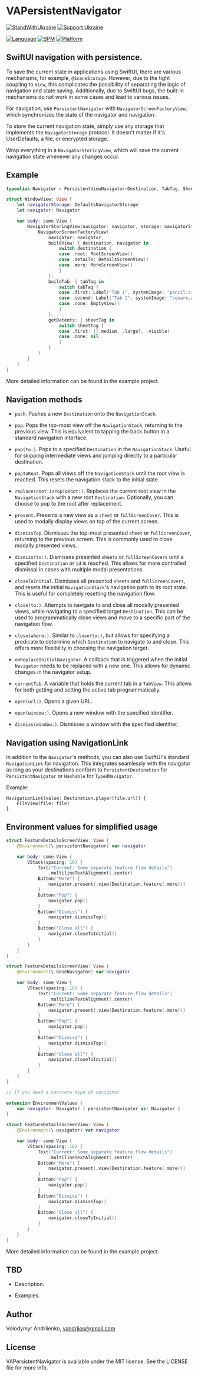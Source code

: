 # VAPersistentNavigator


[![StandWithUkraine](https://raw.githubusercontent.com/vshymanskyy/StandWithUkraine/main/badges/StandWithUkraine.svg)](https://github.com/vshymanskyy/StandWithUkraine/blob/main/docs/README.md)
[![Support Ukraine](https://img.shields.io/badge/Support-Ukraine-FFD500?style=flat&labelColor=005BBB)](https://opensource.fb.com/support-ukraine)


[![Language](https://img.shields.io/badge/language-Swift%206.0-orangered.svg?style=flat)](https://www.swift.org)
[![SPM](https://img.shields.io/badge/SPM-compatible-limegreen.svg?style=flat)](https://github.com/apple/swift-package-manager)
[![Platform](https://img.shields.io/badge/platform-iOS%20%7C%20watchOS%20%7C%20tvOS%20%7C%20macOS%20%7C%20macCatalyst-lightgray.svg?style=flat)](https://developer.apple.com/discover)


## SwiftUI navigation with persistence.


To save the current state in applications using SwiftUI, there are various mechanisms, for example, `@SceneStorage`. However, due to the tight coupling to `View`, this complicates the possibility of separating the logic of navigation and state saving. Additionally, due to SwiftUI bugs, the built-in mechanisms do not work in some cases and lead to various issues.

For navigation, use `PersistentNavigator` with `NavigatorScreenFactoryView`, which synchronizes the state of the navigator and navigation.

To store the current navigation state, simply use any storage that implements the `NavigatorStorage` protocol. It doesn't matter if it's UserDefaults, a file, or encrypted storage. 

Wrap everything in a `NavigatorStoringView`, which will save the current navigation state whenever any changes occur.


## Example


```swift
typealias Navigator = PersistentViewNavigator<Destination, TabTag, SheetTag>

struct WindowView: View {
    let navigatorStorage: DefaultsNavigatorStorage
    let navigator: Navigator

    var body: some View {
        NavigatorStoringView(navigator: navigator, storage: navigatorStorage) {
            NavigatorScreenFactoryView(
                navigator: navigator, 
                buildView: { destination, navigator in
                    switch destination {
                    case .root: RootScreenView()
                    case .details: DetailsScreenView()
                    case .more: MoreScreenView()
                    }
                },
                buildTab: { tabTag in
                    switch tabTag {
                    case .first: Label("Tab 1", systemImage: "pencil.circle")
                    case .second: Label("Tab 2", systemImage: "square.and.pencil.circle")
                    case .none: EmptyView()
                    }
                },
                getDetents: { sheetTag in
                    switch sheetTag {
                    case .first: ([.medium, .large], .visible)
                    case .none: nil
                    }
                }
            )
        }
    }
}
```


More detailed information can be found in the example project.


## Navigation methods


- `push`. Pushes a new `Destination` onto the `NavigationStack`.

- `pop`. Pops the top-most view off the `NavigationStack`, returning to the previous view. This is equivalent to tapping the back button in a standard navigation interface.

- `pop(to:)`. Pops to a specified `Destination` in the `NavigationStack`. Useful for skipping intermediate views and jumping directly to a particular destination.

- `popToRoot`. Pops all views off the `NavigationStack` until the root view is reached. This resets the navigation stack to the initial state.

- `replace(root:isPopToRoot:)`. Replaces the current root view in the `NavigationStack` with a new root `Destination`. Optionally, you can choose to pop to the root after replacement.

- `present`. Presents a new view as a `sheet` or `fullScreenCover`. This is used to modally display views on top of the current screen.

- `dismissTop`. Dismisses the top-most presented `sheet` or `fullScreenCover`, returning to the previous screen. This is commonly used to close modally presented views.

- `dismiss(to:)`. Dismisses presented `sheets` or `fullScreenCovers` until a specified `Destination` or `id` is reached. This allows for more controlled dismissal in cases with multiple modal presentations.

- `closeToInitial`. Dismisses all presented `sheets` and `fullScreenCovers`, and resets the initial `NavigationStack`'s navigation path to its root state. This is useful for completely resetting the navigation flow.

- `close(to:)`. Attempts to navigate to and close all modally presented views, while navigating to a specified target `Destination`. This can be used to programmatically close views and move to a specific part of the navigation flow.

- `close(where:)`. Similar to `close(to:)`, but allows for specifying a predicate to determine which `Destination` to navigate to and close. This offers more flexibility in choosing the navigation target.

- `onReplaceInitialNavigator`. A callback that is triggered when the initial `Navigator` needs to be replaced with a new one. This allows for dynamic changes in the navigator setup.

- `currentTab`. A variable that holds the current tab in a `TabView`. This allows for both getting and setting the active tab programmatically.

- `open(url:)`. Opens a given URL.


- `open(window:)`. Opens a new window with the specified identifier.


- `dismiss(window:)`. Dismisses a window with the specified identifier.


## Navigation using NavigationLink


In addition to the `Navigator`'s methods, you can also use SwiftUI's standard `NavigationLink` for navigation. This integrates seamlessly with the navigator as long as your destinations conform to `PersistentDestination` for `PersistentNavigator` or `Hashable` for `TypedNavigator`.


Example:


```
NavigationLink(value: Destination.player(file.url)) {
    FileView(file: file)
}
```


## Environment values for simplified usage


```swift
struct FeatureDetailsScreenView: View {
    @Environment(\.persistentNavigator) var navigator

    var body: some View {
        VStack(spacing: 16) {
            Text("Current: Some separate feature flow details")
                .multilineTextAlignment(.center)
            Button("More") {
                navigator.present(.view(Destination.feature(.more)))
            }
            Button("Pop") {
                navigator.pop()
            }
            Button("Dismiss") {
                navigator.dismissTop()
            }
            Button("Close all") {
                navigator.closeToInitial()
            }
        }
    }
}

struct FeatureDetailsScreenView: View {
    @Environment(\.baseNavigator) var navigator

    var body: some View {
        VStack(spacing: 16) {
            Text("Current: Some separate feature flow details")
                .multilineTextAlignment(.center)
            Button("More") {
                navigator.present(.view(Destination.feature(.more)))
            }
            Button("Pop") {
                navigator.pop()
            }
            Button("Dismiss") {
                navigator.dismissTop()
            }
            Button("Close all") {
                navigator.closeToInitial()
            }
        }
    }
}

// If you need a concrete type of navigator

extension EnvironmentValues {
    var navigator: Navigator { persistentNavigator as! Navigator }
}

struct FeatureDetailsScreenView: View {
    @Environment(\.navigator) var navigator

    var body: some View {
        VStack(spacing: 16) {
            Text("Current: Some separate feature flow details")
                .multilineTextAlignment(.center)
            Button("More") {
                navigator.present(.view(Destination.feature(.more)))
            }
            Button("Pop") {
                navigator.pop()
            }
            Button("Dismiss") {
                navigator.dismissTop()
            }
            Button("Close all") {
                navigator.closeToInitial()
            }
        }
    }
}
```


More detailed information can be found in the example project.


## TBD


- Description.


- Examples.


## Author


Volodymyr Andriienko, vandrjios@gmail.com


## License


VAPersistentNavigator is available under the MIT license. See the LICENSE file for more info.
